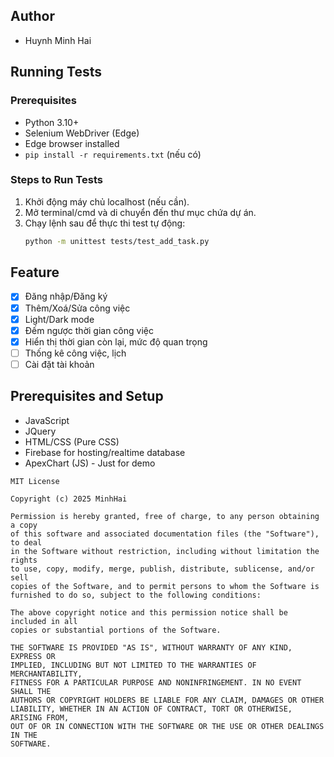 ## Author
- Huynh Minh Hai

## Running Tests

### Prerequisites
- Python 3.10+
- Selenium WebDriver (Edge)
- Edge browser installed
- `pip install -r requirements.txt` (nếu có)

### Steps to Run Tests
1. Khởi động máy chủ localhost (nếu cần).
2. Mở terminal/cmd và di chuyển đến thư mục chứa dự án.
3. Chạy lệnh sau để thực thi test tự động:
   ```sh
   python -m unittest tests/test_add_task.py


## Feature
- [x] Đăng nhập/Đăng ký
- [x] Thêm/Xoá/Sửa công việc
- [x] Light/Dark mode
- [x] Đếm ngược thời gian công việc
- [x] Hiển thị thời gian còn lại, mức độ quan trọng
- [ ] Thống kê công việc, lịch
- [ ] Cài đặt tài khoản

## Prerequisites and Setup

* JavaScript
* JQuery
* HTML/CSS (Pure CSS)
* Firebase for hosting/realtime database
* ApexChart (JS) - Just for demo

```
MIT License

Copyright (c) 2025 MinhHai

Permission is hereby granted, free of charge, to any person obtaining a copy
of this software and associated documentation files (the "Software"), to deal
in the Software without restriction, including without limitation the rights
to use, copy, modify, merge, publish, distribute, sublicense, and/or sell
copies of the Software, and to permit persons to whom the Software is
furnished to do so, subject to the following conditions:

The above copyright notice and this permission notice shall be included in all
copies or substantial portions of the Software.

THE SOFTWARE IS PROVIDED "AS IS", WITHOUT WARRANTY OF ANY KIND, EXPRESS OR
IMPLIED, INCLUDING BUT NOT LIMITED TO THE WARRANTIES OF MERCHANTABILITY,
FITNESS FOR A PARTICULAR PURPOSE AND NONINFRINGEMENT. IN NO EVENT SHALL THE
AUTHORS OR COPYRIGHT HOLDERS BE LIABLE FOR ANY CLAIM, DAMAGES OR OTHER
LIABILITY, WHETHER IN AN ACTION OF CONTRACT, TORT OR OTHERWISE, ARISING FROM,
OUT OF OR IN CONNECTION WITH THE SOFTWARE OR THE USE OR OTHER DEALINGS IN THE
SOFTWARE.
```